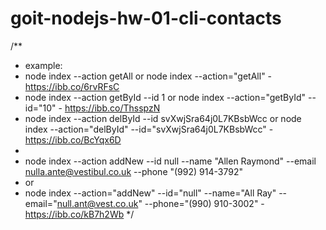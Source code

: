 # goit-nodejs-hw-01-cli-contacts
/**
 * example:
 * node index --action getAll or node index --action="getAll" - https://ibb.co/6rvRFsC
 * node index --action getById --id 1 or node index --action="getById" --id="10" - https://ibb.co/ThsspzN
 * node index --action delById --id svXwjSra64j0L7KBsbWcc or node index --action="delById" --id="svXwjSra64j0L7KBsbWcc" - https://ibb.co/BcYqx6D
 * 
 * node index --action addNew --id null --name "Allen Raymond" --email nulla.ante@vestibul.co.uk --phone "(992) 914-3792" 
 * or
 * node index --action="addNew" --id="null" --name="All Ray" --email="null.ant@vest.co.uk" --phone="(990) 910-3002" - https://ibb.co/kB7h2Wb
 */
